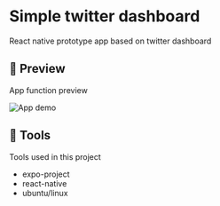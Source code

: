 # Simple twitter dashboard

React native prototype app based on twitter dashboard

## 📱 Preview

App function preview

![App demo](./assets/preview/twitter-view.gif)

## 🔨 Tools

Tools used in this project

- expo-project
- react-native
- ubuntu/linux
